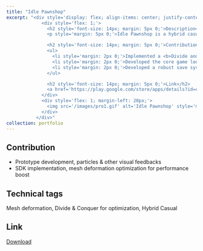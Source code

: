 ```yaml
---
title: "Idle Pawnshop"
excerpt: "<div style='display: flex; align-items: center; justify-content: space-between; font-size: 14px;'>
             <div style='flex: 1;'>
               <h2 style='font-size: 14px; margin: 5px 0;'>Description</h2>
               <p style='margin: 5px 0;'>Idle Pawnshop is a hybrid casual game where players take on the role of a pawnshop owner, digging for historical artifacts and lost parts of objects to sell or display in their shop. The game features several digging locations and a rarity system for artifacts, allowing players to collect and reconstruct historical figures to enhance their shop's reputation. As players attract more customers and generate income, they can expand their pawnshop into a museum, showcasing their collection.</p>

               <h2 style='font-size: 14px; margin: 5px 0;'>Contribution</h2>
               <ul>
                 <li style='margin: 2px 0;'>Implemented a <b>Divide and Conquer</b> based approch to optimize mesh deformation in real-time, resulting in a performance boost from 30 fps to 60 fps on low-end devices</li>
                 <li style='margin: 2px 0;'>Developed the core game loop, an intuitive tutorial system, and responsive animated feedbacks, improving player engagement and overall game feel</li>
                 <li style='margin: 2px 0;'>Developed a robust save system to manage complex data, such as digging progression and inventory, making sure players do not lose game progress</li>
               </ul>

               <h2 style='font-size: 14px; margin: 5px 0;'>Link</h2>
               <a href='https://play.google.com/store/apps/details?id=com.kolpoverse.idlepawnshop'>Download</a>
             </div>
             <div style='flex: 1; margin-left: 20px;'>
               <img src='/images/pro1.gif' alt='Idle Pawnshop' style='max-width: 100%;'>
             </div>
           </div>"
collection: portfolio
---
```

Contribution
-----
* Prototype development, particles & other visual feedbacks 
* SDK implementation, mesh deformation optimization for performance boost

Technical tags
-----
Mesh deformation, Divide & Conquer for optimization, Hybrid Casual 

Link
-----
[Download](https://play.google.com/store/apps/details?id=com.kolpoverse.idlepawnshop)